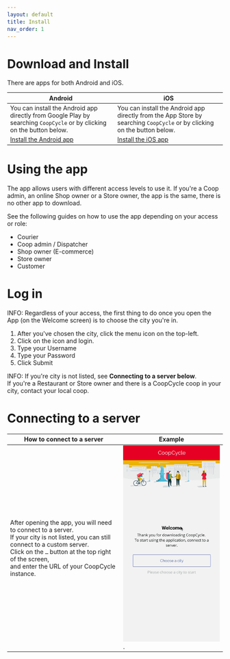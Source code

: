 ```yaml
---
layout: default
title: Install
nav_order: 1
---
```


# Download and Install

<div class="alert mt-3 alert-info" role="alert">
There are apps for both Android and iOS.
</div>  


| Android                                                                                                                                | iOS                                                                                                                          |
| -------------------------------------------------------------------------------------------------------------------------------------- | ---------------------------------------------------------------------------------------------------------------------------- |
| You can install the Android app directly from Google Play by searching `CoopCycle` or by clicking on the button below.                       | You can install the Android app directly from the App Store by searching `CoopCycle` or by clicking on the button below.           |
| <a type="button" class="btn btn-primary" href="https://play.google.com/store/apps/details?id=fr.coopcycle">Install the Android app</a> | <a type="button" class="btn btn-primary" href="https://apps.apple.com/us/app/coopcycle/id1324884530">Install the iOS app</a> |

# Using the app

<div class="alert mt-3 alert-info" role="alert">
The app allows users with different access levels to use it. If you're a Coop admin, an online Shop owner or a Store owner, the app is the same, there is no other app to download.
</div>

See the following guides on how to use the app depending on your access or role:
- Courier 
- Coop admin / Dispatcher
- Shop owner (E-commerce)
- Store owner
- Customer

# Log in

<div class="shadow p-3 mb-3 mt-3 bg-white rounded border border-primary">
<span class="badge badge-primary">INFO:</span>
<span> Regardless of your access, the first thing to do once you open the App (on the Welcome screen) is to choose the city you're in.</span>
</div>

1. After you've chosen the city, click the <span><i class="fa fa-bars" aria-hidden="true"></i></span> menu icon on the top-left.
2. Click on the <span><i class="fa fa-user" aria-hidden="true"></i> icon and login.</span>
3. Type your Username
4. Type your Password
5. Click <span class="badge badge-success"> <i class="fa fa-plus"></i> Submit</span>
   
<span class="badge badge-primary">INFO:</span><span> If you're city is not listed, see <strong>Connecting to a server below</strong>.<br>If you're a Restaurant or Store owner and there is a CoopCycle coop in your city, contact your local coop.</span>

# Connecting to a server

| How to connect to a server  | Example  |
| ------- | ------- |
| After opening the app, you will need to connect to a server.<br>If your city is not listed, you can still connect to a custom server.<br>Click on the `…` button at the top right of the screen,<br>and enter the URL of your CoopCycle instance. |![How to connect to a custom server](/assets/images/app-custom-server.gif).|

